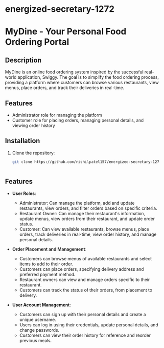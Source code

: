 # energized-secretary-1272
# MyDine - Your Personal Food Ordering Portal

## Description

MyDine is an online food ordering system inspired by the successful real-world application, Swiggy. The goal is to simplify the food ordering process, providing a platform where customers can browse various restaurants, view menus, place orders, and track their deliveries in real-time.

## Features

- Administrator role for managing the platform
- Customer role for placing orders, managing personal details, and viewing order history

## Installation

1. Clone the repository:

   ```bash
   git clone https://github.com/rishilpatel157/energized-secretary-1272.git



## Features

- **User Roles**:
  - Administrator: Can manage the platform, add and update restaurants, view orders, and filter orders based on specific criteria.
  - Restaurant Owner: Can manage their restaurant's information, update menus, view orders from their restaurant, and update order status.
  - Customer: Can view available restaurants, browse menus, place orders, track deliveries in real-time, view order history, and manage personal details.


- **Order Placement and Management**:
  - Customers can browse menus of available restaurants and select items to add to their order.
  - Customers can place orders, specifying delivery address and preferred payment method.
  - Restaurant owners can view and manage orders specific to their restaurant.
  - Customers can track the status of their orders, from placement to delivery.

- **User Account Management**:
  - Customers can sign up with their personal details and create a unique username.
  - Users can log in using their credentials, update personal details, and change passwords.
  - Customers can view their order history for reference and reorder previous meals.



